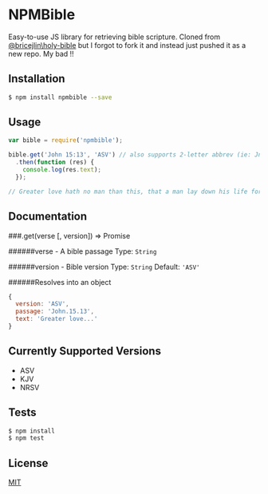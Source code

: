 # NPMBible 


  Easy-to-use JS library for retrieving bible scripture. Cloned from [@bricejlin\holy-bible](https://github.com/bricejlin/holy-bible) but I forgot to fork it and instead just pushed it as a new repo. My bad !!


## Installation

  ```bash
  $ npm install npmbible --save
  ```

## Usage

  ```js
  var bible = require('npmbible');

  bible.get('John 15:13', 'ASV') // also supports 2-letter abbrev (ie: Jn 15:13)
    .then(function (res) {
      console.log(res.text);
    });

  // Greater love hath no man than this, that a man lay down his life for his friends.
  ```

## Documentation

###.get(verse [, version]) => Promise

######verse - A bible passage
  Type: `String`

######version - Bible version
  Type: `String`
  Default: `'ASV'`


######Resolves into an object
```js
{
  version: 'ASV',
  passage: 'John.15.13',
  text: 'Greater love...'
}
```
  
## Currently Supported Versions

  - ASV
  - KJV
  - NRSV

## Tests

  ```bash
  $ npm install
  $ npm test
  ```

## License

  [MIT](https://github.com/MadisonRWozniak/npmbible/blob/master/LICENSE)
